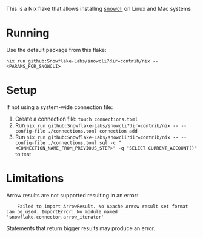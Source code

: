 This is a Nix flake that allows installing [snowcli](https://github.com/Snowflake-Labs/snowcli) on Linux and Mac systems

# Running

Use the default package from this flake:

```shell
nix run github:Snowflake-Labs/snowcli?dir=contrib/nix -- <PARAMS_FOR_SNOWCLI>
```

# Setup

If not using a system-wide connection file:

1. Create a connection file: `touch connections.toml`
2. Run `nix run github:Snowflake-Labs/snowcli?dir=contrib/nix -- --config-file ./connections.toml connection add`
3. Run `nix run github:Snowflake-Labs/snowcli?dir=contrib/nix -- --config-file ./connections.toml sql -c "<CONNECTION_NAME_FROM_PREVIOUS_STEP>" -q "SELECT CURRENT_ACCOUNT()"` to test

# Limitations

Arrow results are not supported resulting in an error:

```
    Failed to import ArrowResult. No Apache Arrow result set format can be used. ImportError: No module named 'snowflake.connector.arrow_iterator'
```

Statements that return bigger results may produce an error.
